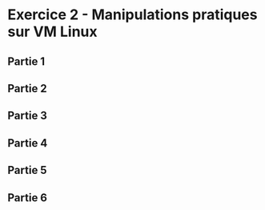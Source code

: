 # Exercice 2 - Manipulations pratiques sur VM Linux

## Partie 1

## Partie 2

## Partie 3

## Partie 4

## Partie 5

## Partie 6
